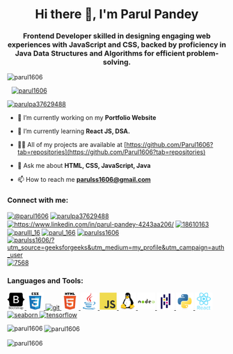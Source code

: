 
<h1 align="center">Hi there 👋, I'm Parul Pandey</h1>
<h3 align="center">Frontend Developer skilled in designing engaging web experiences with JavaScript and CSS, backed by proficiency in Java Data Structures and Algorithms for efficient problem-solving.</h3>

<p align="left"> <img src="https://komarev.com/ghpvc/?username=parul1606&label=Profile%20views&color=0e67b6&style=flat" alt="parul1606" /> </p> 

<p align="left"> <a href="https://github.com/ryo-ma/github-profile-trophy" style="margin: 10px;"><img src="https://github-profile-trophy.vercel.app/?username=parul1606" alt="parul1606" /></a> </p>

<p align="left"> <a href="https://twitter.com/parulpa37629488" target="blank"><img src="https://img.shields.io/twitter/follow/parulpa37629488?logo=twitter&style=for-the-badge" alt="parulpa37629488" /></a> </p>

- 🔭 I’m currently working on my **Portfolio Website**

- 🌱 I’m currently learning **React JS, DSA.**

- 👨‍💻 All of my projects are available at [https://github.com/Parul1606?tab=repositories](https://github.com/Parul1606?tab=repositories)

- 💬 Ask me about **HTML, CSS, JavaScript, Java**

- 📫 How to reach me **parulss1606@gmail.com**

<h3 align="left">Connect with me:</h3>
<p align="left">
<a href="https://codepen.io/Parul1606" target="blank"><img align="center" src="https://raw.githubusercontent.com/rahuldkjain/github-profile-readme-generator/master/src/images/icons/Social/codepen.svg" alt="@parul1606" height="30" width="40" /></a>
<a href="https://twitter.com/parulpa37629488" target="blank"><img align="center" src="https://raw.githubusercontent.com/rahuldkjain/github-profile-readme-generator/master/src/images/icons/Social/twitter.svg" alt="parulpa37629488" height="30" width="40" /></a>
<a href="https://www.linkedin.com/in/parul-pandey-4243aa206/" target="blank"><img align="center" src="https://raw.githubusercontent.com/rahuldkjain/github-profile-readme-generator/master/src/images/icons/Social/linked-in-alt.svg" alt="https://www.linkedin.com/in/parul-pandey-4243aa206/" height="30" width="40" /></a>
<a href="https://stackoverflow.com/users/18610163" target="blank"><img align="center" src="https://raw.githubusercontent.com/rahuldkjain/github-profile-readme-generator/master/src/images/icons/Social/stack-overflow.svg" alt="18610163" height="30" width="40" /></a>
<a href="https://instagram.com/parulll_16" target="blank"><img align="center" src="https://raw.githubusercontent.com/rahuldkjain/github-profile-readme-generator/master/src/images/icons/Social/instagram.svg" alt="parulll_16" height="30" width="40" /></a>
<a href="https://www.codechef.com/users/parul_166" target="blank"><img align="center" src="https://cdn.jsdelivr.net/npm/simple-icons@3.1.0/icons/codechef.svg" alt="parul_166" height="30" width="40" /></a>
<a href="https://www.leetcode.com/parulss1606" target="blank"><img align="center" src="https://raw.githubusercontent.com/rahuldkjain/github-profile-readme-generator/master/src/images/icons/Social/leet-code.svg" alt="parulss1606" height="30" width="40" /></a>
<a href="https://auth.geeksforgeeks.org/user/parulss1606/?utm_source=geeksforgeeks&utm_medium=my_profile&utm_campaign=auth_user" target="blank"><img align="center" src="https://raw.githubusercontent.com/rahuldkjain/github-profile-readme-generator/master/src/images/icons/Social/geeks-for-geeks.svg" alt="parulss1606/?utm_source=geeksforgeeks&utm_medium=my_profile&utm_campaign=auth_user" height="30" width="40" /></a>
<a href="https://discord.gg/#7568" target="blank"><img align="center" src="https://raw.githubusercontent.com/rahuldkjain/github-profile-readme-generator/master/src/images/icons/Social/discord.svg" alt="7568" height="30" width="40" /></a>
</p>

<h3 align="left">Languages and Tools:</h3>
<p align="left"> <a href="https://getbootstrap.com" target="_blank" rel="noreferrer"> <img src="https://raw.githubusercontent.com/devicons/devicon/master/icons/bootstrap/bootstrap-plain-wordmark.svg" alt="bootstrap" width="40" height="40"/> </a> <a href="https://www.w3schools.com/css/" target="_blank" rel="noreferrer"> <img src="https://raw.githubusercontent.com/devicons/devicon/master/icons/css3/css3-original-wordmark.svg" alt="css3" width="40" height="40"/> </a> <a href="https://git-scm.com/" target="_blank" rel="noreferrer"> <img src="https://www.vectorlogo.zone/logos/git-scm/git-scm-icon.svg" alt="git" width="40" height="40"/> </a> <a href="https://www.w3.org/html/" target="_blank" rel="noreferrer"> <img src="https://raw.githubusercontent.com/devicons/devicon/master/icons/html5/html5-original-wordmark.svg" alt="html5" width="40" height="40"/> </a> <a href="https://www.java.com" target="_blank" rel="noreferrer"> <img src="https://raw.githubusercontent.com/devicons/devicon/master/icons/java/java-original.svg" alt="java" width="40" height="40"/> </a> <a href="https://developer.mozilla.org/en-US/docs/Web/JavaScript" target="_blank" rel="noreferrer"> <img src="https://raw.githubusercontent.com/devicons/devicon/master/icons/javascript/javascript-original.svg" alt="javascript" width="40" height="40"/> </a> <a href="https://www.linux.org/" target="_blank" rel="noreferrer"> <img src="https://raw.githubusercontent.com/devicons/devicon/master/icons/linux/linux-original.svg" alt="linux" width="40" height="40"/> </a> <a href="https://nodejs.org" target="_blank" rel="noreferrer"> <img src="https://raw.githubusercontent.com/devicons/devicon/master/icons/nodejs/nodejs-original-wordmark.svg" alt="nodejs" width="40" height="40"/> </a> <a href="https://pandas.pydata.org/" target="_blank" rel="noreferrer"> <img src="https://raw.githubusercontent.com/devicons/devicon/2ae2a900d2f041da66e950e4d48052658d850630/icons/pandas/pandas-original.svg" alt="pandas" width="40" height="40"/> </a> <a href="https://www.python.org" target="_blank" rel="noreferrer"> <img src="https://raw.githubusercontent.com/devicons/devicon/master/icons/python/python-original.svg" alt="python" width="40" height="40"/> </a> <a href="https://reactjs.org/" target="_blank" rel="noreferrer"> <img src="https://raw.githubusercontent.com/devicons/devicon/master/icons/react/react-original-wordmark.svg" alt="react" width="40" height="40"/> </a> <a href="https://seaborn.pydata.org/" target="_blank" rel="noreferrer"> <img src="https://seaborn.pydata.org/_images/logo-mark-lightbg.svg" alt="seaborn" width="40" height="40"/> </a> <a href="https://www.tensorflow.org" target="_blank" rel="noreferrer"> <img src="https://www.vectorlogo.zone/logos/tensorflow/tensorflow-icon.svg" alt="tensorflow" width="40" height="40"/> </a> </p>

<p><img align="left" src="https://github-readme-stats.vercel.app/api/top-langs?username=parul1606&show_icons=true&locale=en&layout=compact" alt="parul1606" /></p>

<p>&nbsp;<img align="center" src="https://github-readme-stats.vercel.app/api?username=parul1606&show_icons=true&locale=en" alt="parul1606" /></p>

<p><img align="center" src="https://github-readme-streak-stats.herokuapp.com/?user=parul1606&" alt="parul1606" /></p>



<!--
**Parul1606/Parul1606** is a ✨ _special_ ✨ repository because its `README.md` (this file) appears on your GitHub profile.

Here are some ideas to get you started:

- 🔭 I’m currently working on ...
- 🌱 I’m currently learning ...
- 👯 I’m looking to collaborate on ...
- 🤔 I’m looking for help with ...
- 💬 Ask me about ...
- 📫 How to reach me: ...
- 😄 Pronouns: ...
- ⚡ Fun fact: ...
-->
